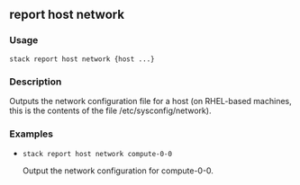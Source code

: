 ## report host network

### Usage

`stack report host network {host ...}`

### Description

Outputs the network configuration file for a host (on RHEL-based
	machines, this is the contents of the file /etc/sysconfig/network).

### Examples

* `stack report host network compute-0-0`

   Output the network configuration for compute-0-0.



